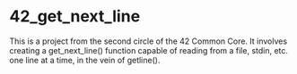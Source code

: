 # 42_get_next_line
This is a project from the second circle of the 42 Common Core. It involves creating a get_next_line() function capable of reading from a file, stdin, etc. one line at a time, in the vein of getline().
